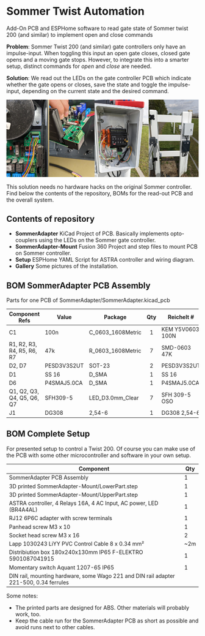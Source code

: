 # Sommer Twist Automation
 Add-On PCB and ESPHome software to read gate state of Sommer twist 200 (and similar) to implement open and close commands

**Problem**:  Sommer Twist 200 (and similar) gate controllers only have an impulse-input. When toggling this input an open gate closes, closed gate opens and a moving gate stops. 
However, to integrate this into a smarter setup, distinct commands for _open_ and _close_ are needed. 

**Solution**: We read out the LEDs on the gate controller PCB which indicate whether the gate opens or closes, save the state and toggle the impulse-input, depending on the current state and the desired command. 

![Image of adapter](Gallery/overview.png)


This solution needs no hardware hacks on the original Sommer controller. 
Find below the contents of the repository, BOMs for the read-out PCB and the overall system. 

## Contents of repository
* **SommerAdapter** KiCad Project of PCB. Basically implements opto-couplers using the LEDs on the Sommer gate controller. 
* **SommerAdapter-Mount** Fusion 360 Project and step files to mount PCB on Sommer controller. 
* **Setup** ESPHome YAML Script for ASTRA controller and wiring diagram. 
* **Gallery** Some pictures of the installation. 

## BOM SommerAdapter PCB Assembly

Parts for one PCB of SommerAdapter/SommerAdapter.kicad_pcb

Component Refs | Value      | Package | Qty | Reichelt #
-------------- | ---------- | ------- | :-: | ------------
C1 |	100n |	C_0603_1608Metric |	1 | KEM Y5V0603 100N 
R1, R2, R3, R4, R5, R6, R7 |	47k |	R_0603_1608Metric |	7 | SMD-0603 47K
D2, D7 |	PESD3V3S2UT | 	SOT-23 |	2 | PESD3V3S2UT 
D1 |	SS 16 |	D_SMA |	1 | SS 16 
D6 |	P4SMAJ5.0CA |	D_SMA |	1 | P4SMAJ5.0CA 
Q1, Q2, Q3, Q4, Q5, Q6, Q7 |	SFH309-5 |	LED_D3.0mm_Clear |	7 | SFH 309-5 OSO 
J1 |	DG308 | 2,54-6 | 1 | DG308 2,54-6 


## BOM Complete Setup

For presented setup to control a Twist 200. Of course you can make use of the PCB with some other microcontroller and software in your own setup. 

Component | Qty
-------------- | ---------- 
SommerAdapter PCB Assembly |	1
3D printed SommerAdapter-Mount/LowerPart.step  |	1
3D printed SommerAdapter-Mount/UpperPart.step  |	1
ASTRA controller, 4 Relays 16A, 4 AC Input, AC power, LED (BR4A4AL)  |	1
RJ12 6P6C adapter with screw terminals |	1
Panhead screw M3 x 10 |	1
Socket head screw M3 x 16 | 2
Lapp 1030243 LiYY PVC Control Cable 8 x 0.34 mm² |	~2m
Distribiution box 180x240x130mm IP65 F-ELEKTRO 5901087041915 |	1
Momentary switch Aquant 1207-65 IP65 |	1
DIN rail, mounting hardware, some Wago 221 and DIN rail adapter 221-500, 0.34 ferrules  | 

Some notes:
* The printed parts are designed for ABS. Other materials will probably work, too. 
* Keep the cable run for the SommerAdapter PCB as short as possible and avoid runs next to other cables. 
